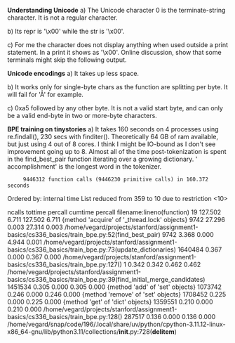 **Understanding Unicode**
a) The Unicode character 0 is the terminate-string character. It is not a regular character.

b) Its repr is '\\x00' while the str is '\x00'.

c) For me the character does not display anything when used outside a print statement. In a print it shows as '\x00'. Online discussion, show that some terminals might skip the following output.


**Unicode encodings**
a) It takes up less space.

b) It works only for single-byte chars as the function are splitting per byte. It will fail for 'Å' for example.

c) 0xa5 followed by any other byte. It is not a valid start byte, and can only be a valid end-byte in two or more-byte characters.


**BPE training on tinystories**
a) It takes 160 seconds on 4 processes using re.findall(), 230 secs with finditer(). Theoretically 64 GB of ram available, but just using 4 out of 8 cores. I think I might be IO-bound as I don't see improvement going up to 8.
 Almost all of the time post-tokenization is spent in the find_best_pair function iterating over a growing dictionary. ' accomplishment' is the longest word in the tokenizer.

         9446312 function calls (9446230 primitive calls) in 160.372 seconds

   Ordered by: internal time
   List reduced from 359 to 10 due to restriction <10>

   ncalls  tottime  percall  cumtime  percall filename:lineno(function)
       19  127.502    6.711  127.502    6.711 {method 'acquire' of '_thread.lock' objects}
     9742   27.296    0.003   27.314    0.003 /home/vegard/projects/stanford/assignment1-basics/cs336_basics/train_bpe.py:52(find_best_pair)
     9742    3.368    0.000    4.944    0.001 /home/vegard/projects/stanford/assignment1-basics/cs336_basics/train_bpe.py:73(update_dictionaries)
  1640484    0.367    0.000    0.367    0.000 /home/vegard/projects/stanford/assignment1-basics/cs336_basics/train_bpe.py:127(<genexpr>)
        1    0.342    0.342    0.462    0.462 /home/vegard/projects/stanford/assignment1-basics/cs336_basics/train_bpe.py:39(find_initial_merge_candidates)
  1451534    0.305    0.000    0.305    0.000 {method 'add' of 'set' objects}
  1073742    0.246    0.000    0.246    0.000 {method 'remove' of 'set' objects}
  1708452    0.225    0.000    0.225    0.000 {method 'get' of 'dict' objects}
  1359551    0.210    0.000    0.210    0.000 /home/vegard/projects/stanford/assignment1-basics/cs336_basics/train_bpe.py:128(<genexpr>)
   287517    0.136    0.000    0.136    0.000 /home/vegard/snap/code/196/.local/share/uv/python/cpython-3.11.12-linux-x86_64-gnu/lib/python3.11/collections/__init__.py:728(__delitem__)


